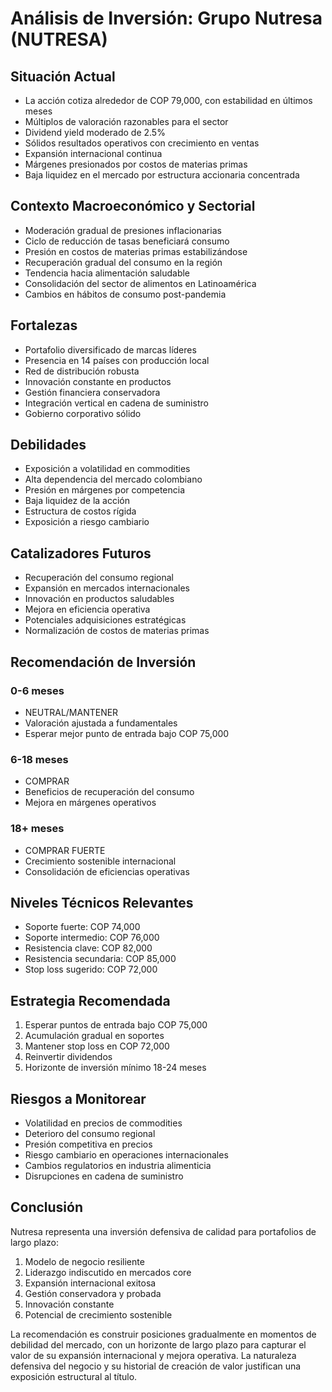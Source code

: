 # Análisis de Inversión: Grupo Nutresa (NUTRESA)

## Situación Actual

- La acción cotiza alrededor de COP 79,000, con estabilidad en últimos meses
- Múltiplos de valoración razonables para el sector
- Dividend yield moderado de 2.5%
- Sólidos resultados operativos con crecimiento en ventas
- Expansión internacional continua
- Márgenes presionados por costos de materias primas
- Baja liquidez en el mercado por estructura accionaria concentrada

## Contexto Macroeconómico y Sectorial

- Moderación gradual de presiones inflacionarias
- Ciclo de reducción de tasas beneficiará consumo
- Presión en costos de materias primas estabilizándose
- Recuperación gradual del consumo en la región
- Tendencia hacia alimentación saludable
- Consolidación del sector de alimentos en Latinoamérica
- Cambios en hábitos de consumo post-pandemia

## Fortalezas

- Portafolio diversificado de marcas líderes
- Presencia en 14 países con producción local
- Red de distribución robusta
- Innovación constante en productos
- Gestión financiera conservadora
- Integración vertical en cadena de suministro
- Gobierno corporativo sólido

## Debilidades

- Exposición a volatilidad en commodities
- Alta dependencia del mercado colombiano
- Presión en márgenes por competencia
- Baja liquidez de la acción
- Estructura de costos rígida
- Exposición a riesgo cambiario

## Catalizadores Futuros

- Recuperación del consumo regional
- Expansión en mercados internacionales
- Innovación en productos saludables
- Mejora en eficiencia operativa
- Potenciales adquisiciones estratégicas
- Normalización de costos de materias primas

## Recomendación de Inversión

### 0-6 meses

- NEUTRAL/MANTENER
- Valoración ajustada a fundamentales
- Esperar mejor punto de entrada bajo COP 75,000

### 6-18 meses

- COMPRAR
- Beneficios de recuperación del consumo
- Mejora en márgenes operativos

### 18+ meses

- COMPRAR FUERTE
- Crecimiento sostenible internacional
- Consolidación de eficiencias operativas

## Niveles Técnicos Relevantes

- Soporte fuerte: COP 74,000
- Soporte intermedio: COP 76,000
- Resistencia clave: COP 82,000
- Resistencia secundaria: COP 85,000
- Stop loss sugerido: COP 72,000

## Estrategia Recomendada

1. Esperar puntos de entrada bajo COP 75,000
2. Acumulación gradual en soportes
3. Mantener stop loss en COP 72,000
4. Reinvertir dividendos
5. Horizonte de inversión mínimo 18-24 meses

## Riesgos a Monitorear

- Volatilidad en precios de commodities
- Deterioro del consumo regional
- Presión competitiva en precios
- Riesgo cambiario en operaciones internacionales
- Cambios regulatorios en industria alimenticia
- Disrupciones en cadena de suministro

## Conclusión

Nutresa representa una inversión defensiva de calidad para portafolios de largo plazo:

1. Modelo de negocio resiliente
2. Liderazgo indiscutido en mercados core
3. Expansión internacional exitosa
4. Gestión conservadora y probada
5. Innovación constante
6. Potencial de crecimiento sostenible

La recomendación es construir posiciones gradualmente en momentos de debilidad del mercado, con un horizonte de largo plazo para capturar el valor de su expansión internacional y mejora operativa. La naturaleza defensiva del negocio y su historial de creación de valor justifican una exposición estructural al título.
